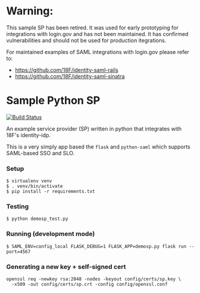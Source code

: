 Warning:
========

This sample SP has been retired.  It was used for early prototyping for integrations with login.gov and has not been maintained. It has confirmed vulnerabilities and should not be used for production itegrations.

For maintained examples of SAML integrations with login.gov please refer to:

- https://github.com/18F/identity-saml-rails
- https://github.com/18F/identity-saml-sinatra

Sample Python SP
================


[![Build Status](https://travis-ci.org/18F/identity-sp-python.svg?branch=master)](https://travis-ci.org/18F/identity-sp-python)

An example service provider (SP) written in python that integrates with 18F's
identity-idp.

This is a very simply app based the `flask` and `python-saml` which
supports SAML-based SSO and SLO.

### Setup

    $ virtualenv venv
    $ . venv/bin/activate
    $ pip install -r requirements.txt

### Testing

    $ python demosp_test.py

### Running (development mode)

    $ SAML_ENV=config_local FLASK_DEBUG=1 FLASK_APP=demosp.py flask run --port=4567

### Generating a new key + self-signed cert

    openssl req -newkey rsa:2048 -nodes -keyout config/certs/sp.key \
      -x509 -out config/certs/sp.crt -config config/openssl.conf
